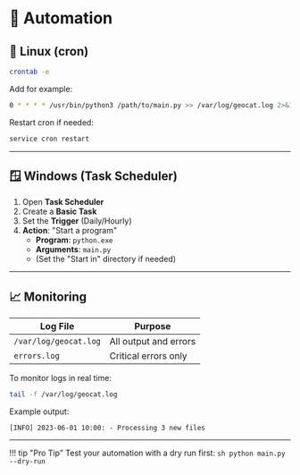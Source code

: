 # 🤖 Automation

## 🐧 Linux (cron)

```sh
crontab -e
```
Add for example:
```sh
0 * * * * /usr/bin/python3 /path/to/main.py >> /var/log/geocat.log 2>&1
```
Restart cron if needed:
```sh
service cron restart
```

---

## 🪟 Windows (Task Scheduler)

1. Open **Task Scheduler**
2. Create a **Basic Task**
3. Set the **Trigger** (Daily/Hourly)
4. **Action**: "Start a program"
    - **Program**: `python.exe`
    - **Arguments**: `main.py`
    - (Set the "Start in" directory if needed)

---

## 📈 Monitoring

| Log File              | Purpose                  |
|-----------------------|--------------------------|
| `/var/log/geocat.log` | All output and errors    |
| `errors.log`          | Critical errors only     |

To monitor logs in real time:
```sh
tail -f /var/log/geocat.log
```
Example output:
```
[INFO] 2023-06-01 10:00: - Processing 3 new files
```

---

!!! tip "Pro Tip"
    Test your automation with a dry run first:
    ```sh
    python main.py --dry-run
    ```